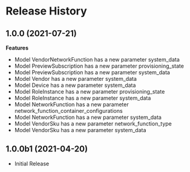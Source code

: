 # Release History

## 1.0.0 (2021-07-21)

**Features**

  - Model VendorNetworkFunction has a new parameter system_data
  - Model PreviewSubscription has a new parameter provisioning_state
  - Model PreviewSubscription has a new parameter system_data
  - Model Vendor has a new parameter system_data
  - Model Device has a new parameter system_data
  - Model RoleInstance has a new parameter provisioning_state
  - Model RoleInstance has a new parameter system_data
  - Model NetworkFunction has a new parameter network_function_container_configurations
  - Model NetworkFunction has a new parameter system_data
  - Model VendorSku has a new parameter network_function_type
  - Model VendorSku has a new parameter system_data

## 1.0.0b1 (2021-04-20)

* Initial Release
